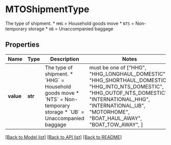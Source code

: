 # MTOShipmentType

The type of shipment.   * `HHG` = Household goods move   * `NTS` = Non-temporary storage   * `UB` = Unaccompanied baggage 

## Properties
Name | Type | Description | Notes
------------ | ------------- | ------------- | -------------
**value** | **str** | The type of shipment.   * &#x60;HHG&#x60; &#x3D; Household goods move   * &#x60;NTS&#x60; &#x3D; Non-temporary storage   * &#x60;UB&#x60; &#x3D; Unaccompanied baggage  |  must be one of ["HHG", "HHG_LONGHAUL_DOMESTIC", "HHG_SHORTHAUL_DOMESTIC", "HHG_INTO_NTS_DOMESTIC", "HHG_OUTOF_NTS_DOMESTIC", "INTERNATIONAL_HHG", "INTERNATIONAL_UB", "MOTORHOME", "BOAT_HAUL_AWAY", "BOAT_TOW_AWAY", ]

[[Back to Model list]](../README.md#documentation-for-models) [[Back to API list]](../README.md#documentation-for-api-endpoints) [[Back to README]](../README.md)


